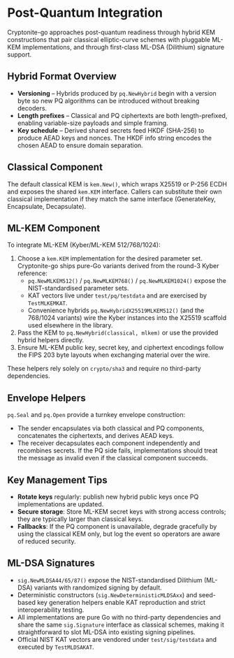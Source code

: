 # Post-Quantum Integration

Cryptonite-go approaches post-quantum readiness through hybrid KEM constructions that pair classical elliptic-curve
schemes with pluggable ML-KEM implementations, and through first-class ML-DSA (Dilithium) signature support.

## Hybrid Format Overview

- **Versioning** – Hybrids produced by `pq.NewHybrid` begin with a version byte so new PQ algorithms can be introduced
  without breaking decoders.
- **Length prefixes** – Classical and PQ ciphertexts are both length-prefixed, enabling variable-size payloads and simple
  framing.
- **Key schedule** – Derived shared secrets feed HKDF (SHA-256) to produce AEAD keys and nonces. The HKDF info string
  encodes the chosen AEAD to ensure domain separation.

## Classical Component

The default classical KEM is `kem.New()`, which wraps X25519 or P-256 ECDH and exposes the shared `kem.KEM` interface.
Callers can substitute their own classical implementation if they match the same interface (GenerateKey, Encapsulate,
Decapsulate).

## ML-KEM Component

To integrate ML-KEM (Kyber/ML-KEM 512/768/1024):

1. Choose a `kem.KEM` implementation for the desired parameter set. Cryptonite-go ships pure-Go variants derived from the round-3 Kyber reference:
   - `pq.NewMLKEM512()` / `pq.NewMLKEM768()` / `pq.NewMLKEM1024()` expose the NIST-standardised parameter sets.
   - KAT vectors live under `test/pq/testdata` and are exercised by `TestMLKEMKAT`.
   - Convenience hybrids `pq.NewHybridX25519MLKEM512()` (and the 768/1024 variants) wire the Kyber instances into the X25519 scaffold used elsewhere in the library.
2. Pass the KEM to `pq.NewHybrid(classical, mlkem)` or use the provided hybrid helpers directly.
3. Ensure ML-KEM public key, secret key, and ciphertext encodings follow the FIPS 203 byte layouts when exchanging material over the wire.

These helpers rely solely on `crypto/sha3` and require no third-party dependencies.

## Envelope Helpers

`pq.Seal` and `pq.Open` provide a turnkey envelope construction:

- The sender encapsulates via both classical and PQ components, concatenates the ciphertexts, and derives AEAD keys.
- The receiver decapsulates each component independently and recombines secrets. If the PQ side fails, implementations
  should treat the message as invalid even if the classical component succeeds.

## Key Management Tips

- **Rotate keys** regularly: publish new hybrid public keys once PQ implementations are updated.
- **Secure storage**: Store ML-KEM secret keys with strong access controls; they are typically larger than classical keys.
- **Fallbacks**: If the PQ component is unavailable, degrade gracefully by using the classical KEM only, but log the event
  so operators are aware of reduced security.

## ML-DSA Signatures

- `sig.NewMLDSA44/65/87()` expose the NIST-standardised Dilithium (ML-DSA) variants with randomized signing by default.
- Deterministic constructors (`sig.NewDeterministicMLDSAxx`) and seed-based key generation helpers enable KAT reproduction
  and strict interoperability testing.
- All implementations are pure Go with no third-party dependencies and share the same `sig.Signature` interface as
  classical schemes, making it straightforward to slot ML-DSA into existing signing pipelines.
- Official NIST KAT vectors are vendored under `test/sig/testdata` and executed by `TestMLDSAKAT`.

